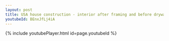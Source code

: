 ```yaml
---
layout: post
title: USA house construction - interior after framing and before drywall  whatsapp status
youtubeId: BEnxJfLj4iA
---
```


{% include youtubePlayer.html id=page.youtubeId %}
